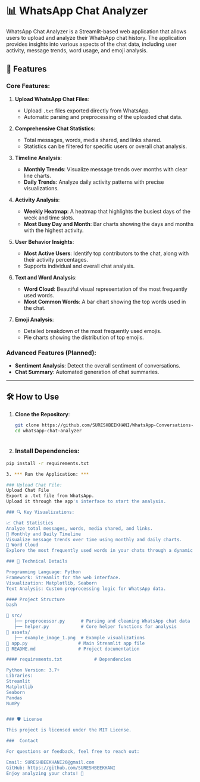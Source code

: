 # 📊 WhatsApp Chat Analyzer

WhatsApp Chat Analyzer is a Streamlit-based web application that allows users to upload and analyze their WhatsApp chat history. The application provides insights into various aspects of the chat data, including user activity, message trends, word usage, and emoji analysis.

## 🚀 Features

### Core Features:
1. **Upload WhatsApp Chat Files**:
   - Upload `.txt` files exported directly from WhatsApp.
   - Automatic parsing and preprocessing of the uploaded chat data.

2. **Comprehensive Chat Statistics**:
   - Total messages, words, media shared, and links shared.
   - Statistics can be filtered for specific users or overall chat analysis.

3. **Timeline Analysis**:
   - **Monthly Trends**: Visualize message trends over months with clear line charts.
   - **Daily Trends**: Analyze daily activity patterns with precise visualizations.

4. **Activity Analysis**:
   - **Weekly Heatmap**: A heatmap that highlights the busiest days of the week and time slots.
   - **Most Busy Day and Month**: Bar charts showing the days and months with the highest activity.

5. **User Behavior Insights**:
   - **Most Active Users**: Identify top contributors to the chat, along with their activity percentages.
   - Supports individual and overall chat analysis.

6. **Text and Word Analysis**:
   - **Word Cloud**: Beautiful visual representation of the most frequently used words.
   - **Most Common Words**: A bar chart showing the top words used in the chat.

7. **Emoji Analysis**:
   - Detailed breakdown of the most frequently used emojis.
   - Pie charts showing the distribution of top emojis.

### Advanced Features (Planned):
- **Sentiment Analysis**: Detect the overall sentiment of conversations.
- **Chat Summary**: Automated generation of chat summaries.

---

## 🛠️ How to Use

1. **Clone the Repository**:
   ```bash
   git clone https://github.com/SURESHBEEKHANI/WhatsApp-Conversations-Analysis.git
   cd whatsapp-chat-analyzer



2. ### Install Dependencies:
```bash
pip install -r requirements.txt

3. *** Run the Application: ***

### Upload Chat File:
Upload Chat File
Export a .txt file from WhatsApp.
Upload it through the app's interface to start the analysis.

### 🔍 Key Visualizations:

📈 Chat Statistics
Analyze total messages, words, media shared, and links.
📅 Monthly and Daily Timeline
Visualize message trends over time using monthly and daily charts.
🌟 Word Cloud
Explore the most frequently used words in your chats through a dynamic word cloud.

### 🤖 Technical Details

Programming Language: Python
Framework: Streamlit for the web interface.
Visualization: Matplotlib, Seaborn
Text Analysis: Custom preprocessing logic for WhatsApp data.

#### Project Structure
bash

📂 src/
   ├── preprocessor.py      # Parsing and cleaning WhatsApp chat data
   ├── helper.py            # Core helper functions for analysis
📂 assets/
   ├── example_image_1.png  # Example visualizations
📂 app.py                   # Main Streamlit app file
📂 README.md                # Project documentation

#### requirements.txt            # Dependencies

Python Version: 3.7+
Libraries:
Streamlit
Matplotlib
Seaborn
Pandas
NumPy


### 🛡️ License

This project is licensed under the MIT License.

###  Contact

For questions or feedback, feel free to reach out:

Email: SURESHBEEKHANI26@gmail.com
GitHub: https://github.com/SURESHBEEKHANI
Enjoy analyzing your chats! 🎉

